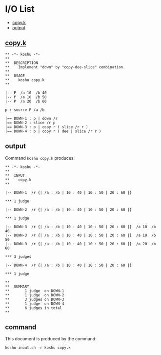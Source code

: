# I/O List

- [copy.k](#copyk)
- [output](#output)



## [copy.k](copy.k)

```
** -*- koshu -*-
**
**  DESCRIPTION
**    Implement "down" by "copy-dee-slice" combination.
**
**  USAGE
**    koshu copy.k
**

|-- P  /a 10  /b 40
|-- P  /a 10  /b 50
|-- P  /a 20  /b 60

p : source P /a /b

|== DOWN-1 : p | down /r
|== DOWN-2 : slice /r p
|== DOWN-3 : p | copy r ( slice /r r )
|== DOWN-4 : p | copy r ( dee | slice /r r )
```



## output


Command `koshu copy.k` produces:

```
** -*- koshu -*-
**
**  INPUT
**    copy.k
**

|-- DOWN-1  /r {| /a : /b | 10 : 40 | 10 : 50 | 20 : 60 |}

*** 1 judge 

|-- DOWN-2  /r {| /a : /b | 10 : 40 | 10 : 50 | 20 : 60 |}

*** 1 judge 

|-- DOWN-3  /r {| /a : /b | 10 : 40 | 10 : 50 | 20 : 60 |}  /a 10  /b 40
|-- DOWN-3  /r {| /a : /b | 10 : 40 | 10 : 50 | 20 : 60 |}  /a 10  /b 50
|-- DOWN-3  /r {| /a : /b | 10 : 40 | 10 : 50 | 20 : 60 |}  /a 20  /b 60

*** 3 judges

|-- DOWN-4  /r {| /a : /b | 10 : 40 | 10 : 50 | 20 : 60 |}

*** 1 judge 

**
**  SUMMARY
**       1 judge  on DOWN-1
**       1 judge  on DOWN-2
**       3 judges on DOWN-3
**       1 judge  on DOWN-4
**       6 judges in total
**
```



## command

This document is produced by the command:

```
koshu-inout.sh -r koshu copy.k
```

